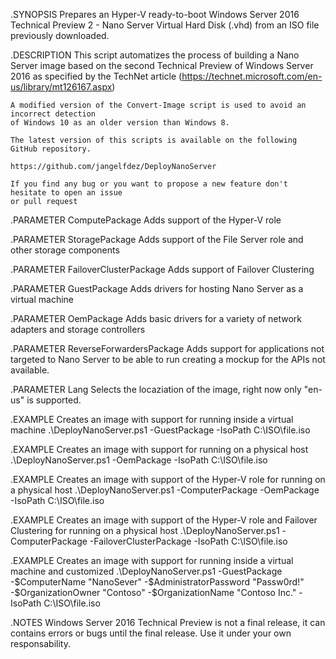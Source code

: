 .SYNOPSIS 
    Prepares an Hyper-V ready-to-boot Windows Server 2016 Technical Preview 2 - Nano Server
    Virtual Hard Disk (.vhd) from an ISO file previously downloaded.

.DESCRIPTION
    This script automatizes the process of building a Nano Server image based on the second
    Technical Preview of Windows Server 2016 as specified by the TechNet article
    (https://technet.microsoft.com/en-us/library/mt126167.aspx)

    A modified version of the Convert-Image script is used to avoid an incorrect detection
    of Windows 10 as an older version than Windows 8. 

    The latest version of this scripts is available on the following GitHub repository. 
    
    https://github.com/jangelfdez/DeployNanoServer

    If you find any bug or you want to propose a new feature don't hesitate to open an issue
    or pull request 

.PARAMETER ComputePackage
    Adds support of the Hyper-V role

.PARAMETER StoragePackage
    Adds support of the File Server role and other storage components

.PARAMETER FailoverClusterPackage
    Adds support of Failover Clustering

.PARAMETER GuestPackage
    Adds drivers for hosting Nano Server as a virtual machine

.PARAMETER OemPackage
    Adds basic drivers for a variety of network adapters and storage controllers

.PARAMETER ReverseForwardersPackage
    Adds support for applications not targeted to Nano Server to be able to run creating a 
    mockup for the APIs not available.

.PARAMETER Lang
    Selects the locaziation of the image, right now only "en-us" is supported.

.EXAMPLE Creates an image with support for running inside a virtual machine
    .\DeployNanoServer.ps1 -GuestPackage -IsoPath C:\ISO\file.iso

.EXAMPLE Creates an image with support for running on a physical host
    .\DeployNanoServer.ps1 -OemPackage -IsoPath C:\ISO\file.iso

.EXAMPLE Creates an image with support of the Hyper-V role for running on a physical host
    .\DeployNanoServer.ps1 -ComputerPackage -OemPackage -IsoPath C:\ISO\file.iso

.EXAMPLE Creates an image with support of the Hyper-V role and Failover Clustering for running
    on a physical host
    .\DeployNanoServer.ps1 -ComputerPackage -FailoverClusterPackage -IsoPath C:\ISO\file.iso

.EXAMPLE Creates an image with support for running inside a virtual machine and customized
    .\DeployNanoServer.ps1 -GuestPackage -$ComputerName "NanoSever" -$AdministratorPassword 
    "Passw0rd!" -$OrganizationOwner "Contoso" -$OrganizationName "Contoso Inc." -IsoPath C:\ISO\file.iso

.NOTES 
    Windows Server 2016 Technical Preview is not a final release, it can contains
    errors or bugs until the final release. Use it under your own responsability.

  